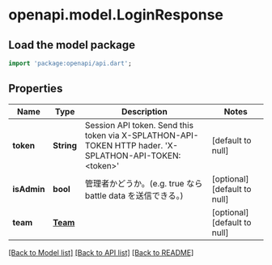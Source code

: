 # openapi.model.LoginResponse

## Load the model package
```dart
import 'package:openapi/api.dart';
```

## Properties
Name | Type | Description | Notes
------------ | ------------- | ------------- | -------------
**token** | **String** | Session API token. Send this token via X-SPLATHON-API-TOKEN HTTP hader. &#39;X-SPLATHON-API-TOKEN: &lt;token&gt;&#39; | [default to null]
**isAdmin** | **bool** | 管理者かどうか。(e.g. true なら battle data を送信できる。) | [optional] [default to null]
**team** | [**Team**](Team.md) |  | [optional] [default to null]

[[Back to Model list]](../README.md#documentation-for-models) [[Back to API list]](../README.md#documentation-for-api-endpoints) [[Back to README]](../README.md)


